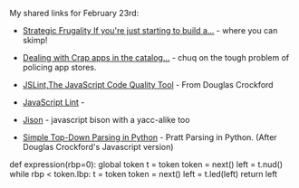 <!--
.. title: Links: Cheap wardrobe, App Stores, Javascript & Parsing.
.. date: 2012/03/01 12:51
.. slug: links-cheap-wardrobe-app-stores-javascript-parsing
.. link:
.. description:
.. tags: links, apple, appstore, clothes, dressing, javascript, led, lint, nud, parser-generator, parsing, pinboard-links, pratt, programming, put-this-on, python, ties, tools, wardrobe
-->


My shared links for February 23rd:






  * [Strategic Frugality If you're just starting to build a...](http://putthison.com/post/17161826063) - where you can skimp!


  * [Dealing with Crap apps in the catalog…](http://www.chuqui.com/2012/02/dealing-with-crap-apps-in-the-catalog/) - chuq on the tough problem of policing app stores.


  * [JSLint,The JavaScript Code Quality Tool](http://www.jslint.com/) - From Douglas Crockford


  * [JavaScript Lint](http://www.javascriptlint.com/) - 


  * [Jison](http://zaach.github.com/jison/) - javascript bison with a yacc-alike too


  * [Simple Top-Down Parsing in Python](http://effbot.org/zone/simple-top-down-parsing.htm) - Pratt Parsing in Python. (After Douglas Crockford's Javascript version)

def expression(rbp=0):
    global token
    t = token
    token = next()
    left = t.nud()
    while rbp < token.lbp:
        t = token
        token = next()
        left = t.led(left)
    return left



